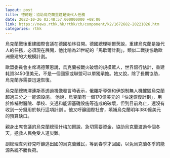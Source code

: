```yaml
---
layout: post
title: 德總理：協助烏克蘭重建是幾代人任務
date: 2022-10-26 02:48:57.000000000 +08:00
link: https://news.rthk.hk/rthk/ch/component/k2/1672682-20221026.htm
categories: rthk
---
```


烏克蘭戰後重建國際會議在德國柏林召開。德國總理朔爾茨說，重建烏克蘭是幾代人的任務，必須現在展開，他比喻為21世紀的「馬歇爾計劃」，類似二戰後協助歐洲重建的大規模計劃。

歐盟委員會主席馮德萊恩說，烏克蘭被戰火破壞的規模驚人，世界銀行估計，重建耗資3450億美元，不是一個國家或聯盟可以單獨承擔。她又說，除了長期協助，烏克蘭亦需要迅速恢復。

烏克蘭總統澤連斯基透過視像發言時表示，俄羅斯導彈和伊朗制無人機摧毀烏克蘭超過三分之一能源設施。 他說，烏克蘭有一個170億美元的「快速恢復計劃」，用於修補對醫院、學校、交通和能源基礎設施等造成的破壞，但到目前為止，還沒有收到一分錢用於執行這項計劃 。他又呼籲國際社會，填補烏克蘭明年380億美元的預算缺口。

親身出席會議的烏克蘭總理什梅加爾說，急切需要資金，協助烏克蘭渡過今個冬天，拯救人民免受人道災難。

副總理韋列舒克呼籲逃出國的烏克蘭難民，等到春季才回國，以免烏克蘭冬季的能源系統不勝負荷。
